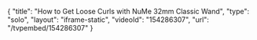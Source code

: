 {
    "title": "How to Get Loose Curls with NuMe 32mm Classic Wand",
    "type": "solo",
    "layout": "iframe-static",
    "videoId": "154286307",
    "url": "\/tvpembed\/154286307"
}